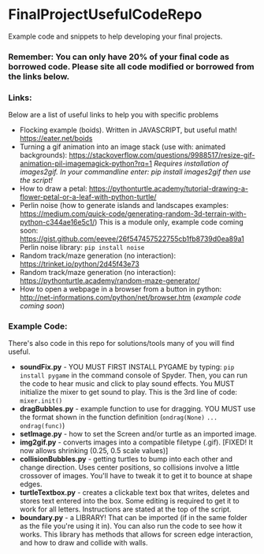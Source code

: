 # FinalProjectUsefulCodeRepo
Example code and snippets to help developing your final projects.

### Remember: You can only have 20% of your final code as borrowed code. Please site all code modified or borrowed from the links below.

### Links:
Below are a list of useful links to help you with specific problems
- Flocking example (boids). Written in JAVASCRIPT, but useful math! https://eater.net/boids
- Turning a gif animation into an image stack (use with: animated backgrounds): https://stackoverflow.com/questions/9988517/resize-gif-animation-pil-imagemagick-python?rq=1
*Requires installation of images2gif. In your commandline enter: pip install images2gif then use the script!*
- How to draw a petal: https://pythonturtle.academy/tutorial-drawing-a-flower-petal-or-a-leaf-with-python-turtle/
- Perlin noise (how to generate islands and landscapes examples: https://medium.com/quick-code/generating-random-3d-terrain-with-python-c344ae16e5c1/) This is a module only, example code coming soon: https://gist.github.com/eevee/26f547457522755cb1fb8739d0ea89a1
  Perlin noise library: `pip install noise`
- Random track/maze generation (no interaction): https://trinket.io/python/2d45f43e73
- Random track/maze generation (no interaction): https://pythonturtle.academy/random-maze-generator/
- How to open a webpage in a browser from a button in python: http://net-informations.com/python/net/browser.htm (*example code coming soon*)

### Example Code:
There's also code in this repo for solutions/tools many of you will find useful.
- **soundFix.py** - YOU MUST FIRST INSTALL PYGAME by typing: `pip install pygame` in the command console of Spyder. Then, you can run the code to hear music and click to play sound effects. You MUST initialize the mixer to get sound to play. This is the 3rd line of code: `mixer.init()`
- **dragBubbles.py** - example function to use for dragging. YOU MUST use the format shown in the function definition (`ondrag(None)` `...` `ondrag(func)`)
- **setImage.py** - how to set the Screen and/or turtle as an imported image.
- **img2gif.py** - converts images into a compatible filetype (.gif). [FIXED! It now allows shrinking (0.25, 0.5 scale values)]
- **collisionBubbles.py** - getting turtles to bump into each other and change direction. Uses center positions, so collisions involve a little crossover of images. You'll have to tweak it to get it to bounce at shape edges.
- **turtleTextbox.py** - creates a clickable text box that writes, deletes and stores text entered into the box. Some editing is required to get it to work for all letters. Instructions are stated at the top of the script.
- **boundary.py** - a LIBRARY! That can be imported (if in the same folder as the file you're using it in). You can also run the code to see how it works. This library has methods that allows for screen edge interaction, and how to draw and collide with walls.
